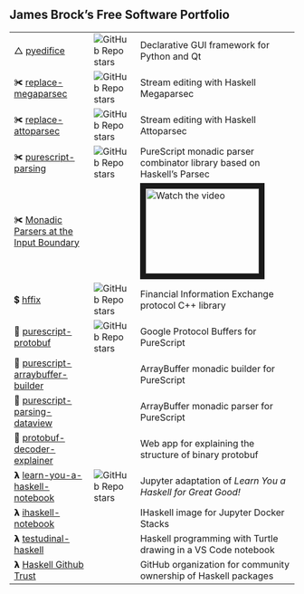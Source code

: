 
<h2>James Brock’s Free Software Portfolio</h2>
<table>
  <tr>
    <td>△ <a href="https://github.com/pyedifice/pyedifice">pyedifice</a></td>
    <td><img alt="GitHub Repo stars" src="https://img.shields.io/github/stars/pyedifice/pyedifice?style=social">
</td>
    <td>Declarative GUI framework for Python and Qt</td>
  <tr>
    <td>✀ <a href=https://github.com/haskell-github-trust/replace-megaparsec>replace-megaparsec</a></td>
    <td><img alt="GitHub Repo stars" src="https://img.shields.io/github/stars/jamesdbrock/replace-megaparsec?style=social">
</td>
    <td>Stream editing with Haskell Megaparsec</td>
  </tr>
  <tr>
    <td>✀ <a href=https://github.com/haskell-github-trust/replace-attoparsec>replace-attoparsec</a></td>
    <td><img alt="GitHub Repo stars" src="https://img.shields.io/github/stars/jamesdbrock/replace-attoparsec?style=social">
</td>
    <td>Stream editing with Haskell Attoparsec</td>
  </tr>
  <tr>
    <td>✀ <a href=https://github.com/purescript-contrib/purescript-parsing>purescript-parsing</a></td>
    <td><img alt="GitHub Repo stars" src="https://img.shields.io/github/stars/purescript-contrib/purescript-parsing?style=social">
</td>
    <td>PureScript monadic parser combinator library based on Haskell’s Parsec</td>
  </tr>
  <tr>
    <td>✀ <a href=https://github.com/jamesdbrock/monadic-parsers-at-input-boundary>Monadic Parsers at the Input Boundary</a></td>
    <td></td>
    <td>
    <a href="http://www.youtube.com/watch?feature=player_embedded&v=LLkbzt4ms6M" target="_blank">
 <img src="http://img.youtube.com/vi/LLkbzt4ms6M/hqdefault.jpg" alt="Watch the video" width="200" height="150" border="10" />
</a>
    </td>
  </tr>
  <tr>
    <td>💲 <a href=https://github.com/jamesdbrock/hffix>hffix</a></td>
    <td><img alt="GitHub Repo stars" src="https://img.shields.io/github/stars/jamesdbrock/hffix?style=social">
</td>
    <td>Financial Information Exchange protocol C++ library</td>
  </tr>
  <tr>
    <td>💝 <a href=https://github.com/rowtype-yoga/purescript-protobuf>purescript-protobuf</a></td>
    <td><img alt="GitHub Repo stars" src="https://img.shields.io/github/stars/rowtype-yoga/purescript-protobuf?style=social">
</td>
    <td>Google Protocol Buffers for PureScript</td>
  </tr>
  <tr>
    <td>🎁 <a href=https://github.com/rowtype-yoga/purescript-arraybuffer-builder>purescript-arraybuffer-builder</a></td>
    <td></td>
    <td>ArrayBuffer monadic builder for PureScript</td>
  </tr>
  <tr>
    <td>🎁 <a href=https://github.com/rowtype-yoga/purescript-parsing-dataview>purescript-parsing-dataview</a></td>
    <td></td>
    <td>ArrayBuffer monadic parser for PureScript</td>
  </tr>
  <tr>
    <td>🎁 <a href=https://github.com/jamesdbrock/protobuf-decoder-explainer>protobuf-decoder-explainer</a></td>
    <td></td>
    <td>Web app for explaining the structure of binary protobuf</td>
  </tr>
  <tr>
    <td>𝝺 <a href=https://github.com/jamesdbrock/learn-you-a-haskell-notebook>learn-you-a-haskell-notebook</a></td>
    <td><img alt="GitHub Repo stars" src="https://img.shields.io/github/stars/jamesdbrock/learn-you-a-haskell-notebook?style=social">
</td>
    <td>Jupyter adaptation of <em>Learn You a Haskell for Great Good!</em></td>
  </tr>
  <tr>
    <td>𝝺 <a href=https://github.com/jamesdbrock/ihaskell-notebook>ihaskell-notebook</a></td>
    <td></td>
    <td>IHaskell image for Jupyter Docker Stacks</td>
  </tr>
  <tr>
    <td>𝝺 <a href=https://github.com/jamesdbrock/testudinal-haskell>testudinal-haskell</a></td>
    <td></td>
    <td>Haskell programming with Turtle drawing in a VS Code notebook</td>
  </tr>
  <tr>
    <td>𝝺 <a href="https://github.com/haskell-github-trust">Haskell Github Trust</a></td>
    <td></td>
    <td>GitHub organization for community ownership of Haskell packages</td>
</table>


